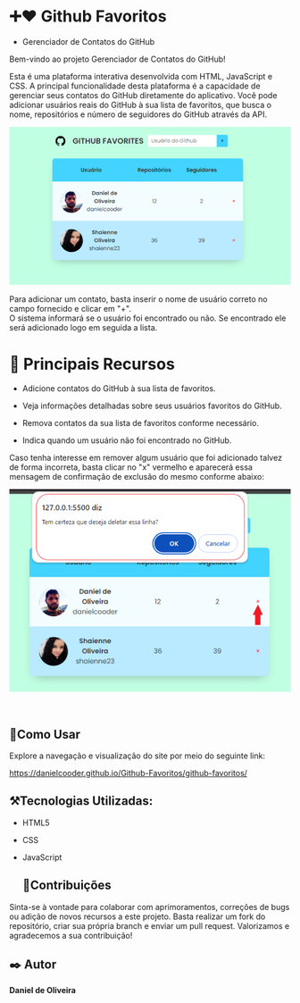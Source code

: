 
#  ➕❤️ Github Favoritos

- Gerenciador de Contatos do GitHub

Bem-vindo ao projeto Gerenciador de Contatos do GitHub!

Esta é uma plataforma interativa desenvolvida com HTML, JavaScript e CSS. A principal funcionalidade desta plataforma é a capacidade de gerenciar seus contatos do GitHub diretamente do aplicativo. Você pode adicionar usuários reais do GitHub à sua lista de favoritos, que busca o nome, repositórios e número de seguidores do GitHub através da API.

![Site GitHub Favoritos](
/img/github-fav.PNG)

Para adicionar um contato, basta inserir o nome de usuário correto no campo fornecido e clicar em "+". <br>
O sistema informará se o usuário foi encontrado ou não. Se encontrado ele será adicionado logo em seguida a lista.

 # :closed_book: Principais Recursos

- Adicione contatos do GitHub à sua lista de favoritos.
  
- Veja informações detalhadas sobre seus usuários favoritos do GitHub.
- Remova contatos da sua lista de favoritos conforme necessário.
- Indica quando um usuário não foi encontrado no GitHub.
  
Caso tenha interesse em remover algum usuário que foi adicionado talvez de forma incorreta, basta clicar no "x" vermelho e aparecerá essa mensagem de confirmação de exclusão do mesmo conforme abaixo:

![Site GitHub Favoritos](
/img/github-remov.PNG)

<br>

## :mag_right:Como Usar
Explore a navegação e visualização do site por meio do seguinte link: <br>

https://danielcooder.github.io/Github-Favoritos/github-favoritos/


## :hammer_and_pick:Tecnologias Utilizadas:

- HTML5
- CSS
- JavaScript

  ## :pushpin:Contribuições
  
Sinta-se à vontade para colaborar com aprimoramentos, correções de bugs ou adição de novos recursos a este projeto. Basta realizar um fork do repositório, criar sua própria branch e enviar um pull request. Valorizamos e agradecemos a sua contribuição!

<h2>✒️ Autor </h2>
<strong>Daniel de Oliveira</strong>




